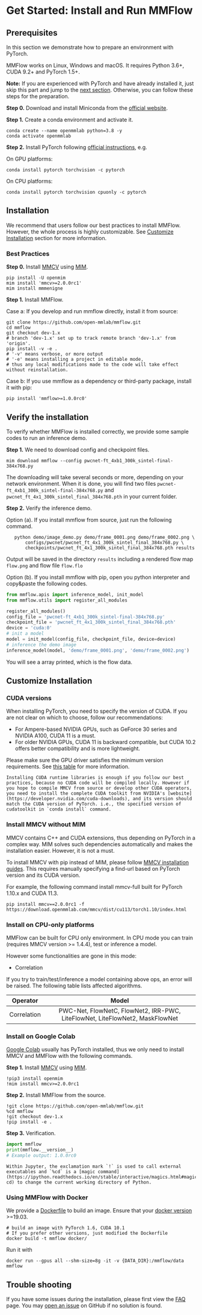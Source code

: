 # Get Started: Install and Run MMFlow

## Prerequisites

In this section we demonstrate how to prepare an environment with PyTorch.

MMFlow works on Linux, Windows and macOS. It requires Python 3.6+, CUDA 9.2+ and PyTorch 1.5+.

**Note:**
If you are experienced with PyTorch and have already installed it, just skip this part and jump to the [next section](##installation). Otherwise, you can follow these steps for the preparation.

**Step 0.** Download and install Miniconda from the [official website](https://docs.conda.io/en/latest/miniconda.html).

**Step 1.** Create a conda environment and activate it.

```shell
conda create --name openmmlab python=3.8 -y
conda activate openmmlab
```

**Step 2.** Install PyTorch following [official instructions](https://pytorch.org/get-started/locally/), e.g.

On GPU platforms:

```shell
conda install pytorch torchvision -c pytorch
```

On CPU platforms:

```shell
conda install pytorch torchvision cpuonly -c pytorch
```

## Installation

We recommend that users follow our best practices to install MMFlow. However, the whole process is highly customizable. See [Customize Installation](#customize-installation) section for more information.

### Best Practices

**Step 0.** Install [MMCV](https://github.com/open-mmlab/mmcv) using [MIM](https://github.com/open-mmlab/mim).

```shell
pip install -U openmim
mim install 'mmcv>=2.0.0rc1'
mim install mmmenigne
```

**Step 1.** Install MMFlow.

Case a: If you develop and run mmflow directly, install it from source:

```shell
git clone https://github.com/open-mmlab/mmflow.git
cd mmflow
git checkout dev-1.x
# branch 'dev-1.x' set up to track remote branch 'dev-1.x' from 'origin'.
pip install -v -e .
# '-v' means verbose, or more output
# '-e' means installing a project in editable mode,
# thus any local modifications made to the code will take effect without reinstallation.
```

Case b: If you use mmflow as a dependency or third-party package, install it with pip:

```shell
pip install 'mmflow>=1.0.0rc0'
```

## Verify the installation

To verify whether MMFlow is installed correctly, we provide some sample codes to run an inference demo.

**Step 1.** We need to download config and checkpoint files.

```shell
mim download mmflow --config pwcnet-ft_4xb1_300k_sintel-final-384x768.py
```

The downloading will take several seconds or more, depending on your network environment. When it is done, you will find two files
`pwcnet-ft_4xb1_300k_sintel-final-384x768.py` and `pwcnet_ft_4x1_300k_sintel_final_384x768.pth` in your current folder.

**Step 2.** Verify the inference demo.

Option (a). If you install mmflow from source, just run the following command.

```shell
   python demo/image_demo.py demo/frame_0001.png demo/frame_0002.png \
       configs/pwcnet/pwcnet_ft_4x1_300k_sintel_final_384x768.py \
       checkpoints/pwcnet_ft_4x1_300k_sintel_final_384x768.pth results
```

Output will be saved in the directory `results` including a rendered flow map `flow.png` and flow file `flow.flo`

Option (b). If you install mmflow with pip, open you python interpreter and copy&paste the following codes.

```python
from mmflow.apis import inference_model, init_model
from mmflow.utils import register_all_modules

register_all_modules()
config_file = 'pwcnet-ft_4xb1_300k_sintel-final-384x768.py'
checkpoint_file = 'pwcnet_ft_4x1_300k_sintel_final_384x768.pth'
device = 'cuda:0'
# init a model
model = init_model(config_file, checkpoint_file, device=device)
# inference the demo image
inference_model(model, 'demo/frame_0001.png', 'demo/frame_0002.png')
```

You will see a array printed, which is the flow data.

## Customize Installation

### CUDA versions

When installing PyTorch, you need to specify the version of CUDA. If you are not clear on which to choose, follow our recommendations:

- For Ampere-based NVIDIA GPUs, such as GeForce 30 series and NVIDIA A100, CUDA 11 is a must.
- For older NVIDIA GPUs, CUDA 11 is backward compatible, but CUDA 10.2 offers better compatibility and is more lightweight.

Please make sure the GPU driver satisfies the minimum version requirements. See [this table](https://docs.nvidia.com/cuda/cuda-toolkit-release-notes/index.html#cuda-major-component-versions__table-cuda-toolkit-driver-versions) for more information.

```{note}
Installing CUDA runtime libraries is enough if you follow our best practices, because no CUDA code will be compiled locally. However if you hope to compile MMCV from source or develop other CUDA operators, you need to install the complete CUDA toolkit from NVIDIA's [website](https://developer.nvidia.com/cuda-downloads), and its version should match the CUDA version of PyTorch. i.e., the specified version of cudatoolkit in `conda install` command.
```

### Install MMCV without MIM

MMCV contains C++ and CUDA extensions, thus depending on PyTorch in a complex way. MIM solves such dependencies automatically and makes the installation easier. However, it is not a must.

To install MMCV with pip instead of MIM, please follow [MMCV installation guides](https://mmcv.readthedocs.io/en/latest/get_started/installation.html). This requires manually specifying a find-url based on PyTorch version and its CUDA version.

For example, the following command install mmcv-full built for PyTorch 1.10.x and CUDA 11.3.

```shell
pip install mmcv==2.0.0rc1 -f https://download.openmmlab.com/mmcv/dist/cu113/torch1.10/index.html
```

### Install on CPU-only platforms

MMFlow can be built for CPU only environment. In CPU mode you can train (requires MMCV version >= 1.4.4), test or inference a model.

However some functionalities are gone in this mode:

- Correlation

If you try to train/test/inference a model containing above ops, an error will be raised. The following table lists affected algorithms.

|  Operator   |                                    Model                                     |
| :---------: | :--------------------------------------------------------------------------: |
| Correlation | PWC-Net, FlowNetC, FlowNet2, IRR-PWC, LiteFlowNet, LiteFlowNet2, MaskFlowNet |

### Install on Google Colab

[Google Colab](https://research.google.com/) usually has PyTorch installed,
thus we only need to install MMCV and MMFlow with the following commands.

**Step 1.** Install [MMCV](https://github.com/open-mmlab/mmcv) using [MIM](https://github.com/open-mmlab/mim).

```shell
!pip3 install openmim
!mim install mmcv>=2.0.0rc1
```

**Step 2.** Install MMFlow from the source.

```shell
!git clone https://github.com/open-mmlab/mmflow.git
%cd mmflow
!git checkout dev-1.x
!pip install -e .
```

**Step 3.** Verification.

```python
import mmflow
print(mmflow.__version__)
# Example output: 1.0.0rc0
```

```{note}
Within Jupyter, the exclamation mark `!` is used to call external executables and `%cd` is a [magic command](https://ipython.readthedocs.io/en/stable/interactive/magics.html#magic-cd) to change the current working directory of Python.
```

### Using MMFlow with Docker

We provide a [Dockerfile](https://github.com/open-mmlab/mmflow/blob/master/docker/Dockerfile) to build an image. Ensure that your [docker version](https://docs.docker.com/engine/install/) >=19.03.

```shell
# build an image with PyTorch 1.6, CUDA 10.1
# If you prefer other versions, just modified the Dockerfile
docker build -t mmflow docker/
```

Run it with

```shell
docker run --gpus all --shm-size=8g -it -v {DATA_DIR}:/mmflow/data mmflow
```

## Trouble shooting

If you have some issues during the installation, please first view the [FAQ](faq.md) page.
You may [open an issue](https://github.com/open-mmlab/mmflow/issues/new/choose) on GitHub if no solution is found.
